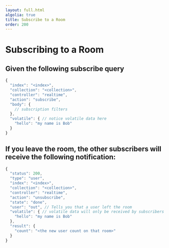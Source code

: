 ```yaml
---
layout: full.html
algolia: true
title: Subscribe to a Room
order: 200
---
```


# Subscribing to a Room

## Given the following subscribe query

```javascript
{
  "index": "<index>",
  "collection": "<collection>",
  "controller": "realtime",
  "action": "subscribe",
  "body": {
    // subscription filters
  },
  "volatile": { // notice volatile data here
    "hello": "my name is Bob"
  }
}
```

## If you leave the room, the other subscribers will receive the following notification:

```javascript
{
  "status": 200,
  "type": "user",
  "index": "<index>",
  "collection": "<collection>",
  "controller": "realtime",
  "action": "unsubscribe",
  "state": "done",
  "user": "out", // Tells you that a user left the room
  "volatile": { // volatile data will only be received by subscribers
    "hello": "my name is Bob"
  },
  "result": {
    "count": "<the new user count on that room>"
  }
}
```

